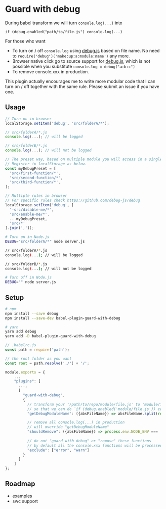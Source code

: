 # Guard with debug

During babel transform we will turn `console.log(...)` into
```
if (debug.enabled("path/to/file.js") console.log(...)
```

For those who want
- To turn on / off `console.log` using [debug.js](https://github.com/debug-js/debug) based on file name. No need to `require('debug')('make:up:a:module:name')` any more.
- Browser native click go to source support for [debug.js](https://github.com/debug-js/debug), which is not possible when you substitute `console.log = debug("a:b:c")`
- To remove console.xxx in production.

This plugin actually encourages me to write more modular code that I can turn on / off together with the same rule. Please submit an issue if you have one.


## Usage

```javascript
// Turn on in browser
localStorage.setItem('debug', 'src/folderA/*');

// src/folderA/*.js
console.log(...); // will be logged

// src/folderB/*.js
console.log(...); // will not be logged

// The preset way, based on multiple module you will access in a single execution.
// Register in localStorage as below.
const myDebugPreset = [
  'src/first-function/*',
  'src/second-function/*',
  'src/third-function/*',
];

// Multiple rules in browser
// For specific rules check https://github.com/debug-js/debug
localStorage.setItem('debug', [
  '-src/disable-me/*',
  'src/enable-me/*',
  ...myDebugPreset,
  'src/*'
].join(','));
```

```bash
# Turn on in Node.js
DEBUG="src/folderA/*" node server.js

// src/folderA/*.js
console.log(...); // will be logged

// src/folderB/*.js
console.log(...); // will not be logged

# Turn off in Node.js
DEBUG="" node server.js
```

## Setup
```bash
# npm
npm install --save debug
npm install --save-dev babel-plugin-guard-with-debug 

# yarn
yarn add debug
yarn add -D babel-plugin-guard-with-debug
```

```javascript
// .babelrc.js
const path = require('path');

// the root folder as you want
const root = path.resolve('./') + '/';

module.exports = {
    ...
    "plugins": [
      ...,
      [
        "guard-with-debug",
        {
          // transform your '/path/to/repo/module/file.js' to 'module/file.js'
          // so that we can do `if (debug.enabled('module/file.js')) console.log(...)`
          "getDebugModuleName": ({absFileName}) => absFileName.split(root)[1],

          // remove all console.log(...) in production
          // will override "getDebugModuleName"
          "shouldRemove": ({absFileName}) => process.env.NODE_ENV === 'production',
          
          // do not "guard with debug" or "remove" these functions
          // by default all the console.xxx functions will be processed
          "exclude": ["error", "warn"]
        }
      ]
    ]
};
```

## Roadmap
- examples
- swc support
